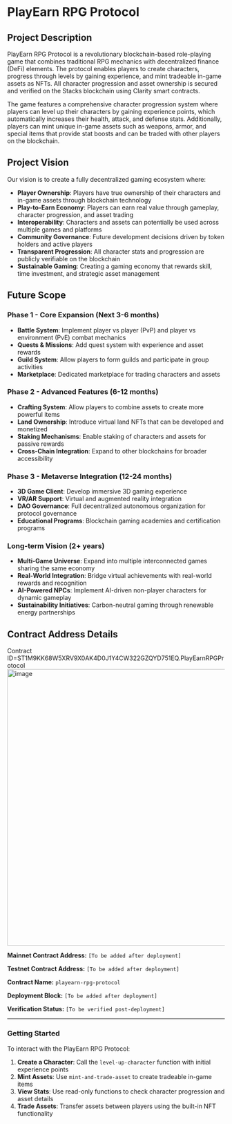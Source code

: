 # PlayEarn RPG Protocol

## Project Description

PlayEarn RPG Protocol is a revolutionary blockchain-based role-playing game that combines traditional RPG mechanics with decentralized finance (DeFi) elements. The protocol enables players to create characters, progress through levels by gaining experience, and mint tradeable in-game assets as NFTs. All character progression and asset ownership is secured and verified on the Stacks blockchain using Clarity smart contracts.

The game features a comprehensive character progression system where players can level up their characters by gaining experience points, which automatically increases their health, attack, and defense stats. Additionally, players can mint unique in-game assets such as weapons, armor, and special items that provide stat boosts and can be traded with other players on the blockchain.

## Project Vision

Our vision is to create a fully decentralized gaming ecosystem where:

- **Player Ownership**: Players have true ownership of their characters and in-game assets through blockchain technology
- **Play-to-Earn Economy**: Players can earn real value through gameplay, character progression, and asset trading
- **Interoperability**: Characters and assets can potentially be used across multiple games and platforms
- **Community Governance**: Future development decisions driven by token holders and active players
- **Transparent Progression**: All character stats and progression are publicly verifiable on the blockchain
- **Sustainable Gaming**: Creating a gaming economy that rewards skill, time investment, and strategic asset management

## Future Scope

### Phase 1 - Core Expansion (Next 3-6 months)
- **Battle System**: Implement player vs player (PvP) and player vs environment (PvE) combat mechanics
- **Quests & Missions**: Add quest system with experience and asset rewards
- **Guild System**: Allow players to form guilds and participate in group activities
- **Marketplace**: Dedicated marketplace for trading characters and assets

### Phase 2 - Advanced Features (6-12 months)
- **Crafting System**: Allow players to combine assets to create more powerful items
- **Land Ownership**: Introduce virtual land NFTs that can be developed and monetized
- **Staking Mechanisms**: Enable staking of characters and assets for passive rewards
- **Cross-Chain Integration**: Expand to other blockchains for broader accessibility

### Phase 3 - Metaverse Integration (12-24 months)
- **3D Game Client**: Develop immersive 3D gaming experience
- **VR/AR Support**: Virtual and augmented reality integration
- **DAO Governance**: Full decentralized autonomous organization for protocol governance
- **Educational Programs**: Blockchain gaming academies and certification programs

### Long-term Vision (2+ years)
- **Multi-Game Universe**: Expand into multiple interconnected games sharing the same economy
- **Real-World Integration**: Bridge virtual achievements with real-world rewards and recognition
- **AI-Powered NPCs**: Implement AI-driven non-player characters for dynamic gameplay
- **Sustainability Initiatives**: Carbon-neutral gaming through renewable energy partnerships

## Contract Address Details

Contract ID=ST1M9KK68W5XRV9X0AK4D0J1Y4CW322GZQYD751EQ.PlayEarnRPGProtocol
<img width="1359" height="640" alt="image" src="https://github.com/user-attachments/assets/c438d85b-36db-4245-be15-5ed49c2513cc" />


**Mainnet Contract Address:** `[To be added after deployment]`

**Testnet Contract Address:** `[To be added after deployment]`

**Contract Name:** `playearn-rpg-protocol`

**Deployment Block:** `[To be added after deployment]`

**Verification Status:** `[To be verified post-deployment]`

---

### Getting Started

To interact with the PlayEarn RPG Protocol:

1. **Create a Character**: Call the `level-up-character` function with initial experience points
2. **Mint Assets**: Use `mint-and-trade-asset` to create tradeable in-game items
3. **View Stats**: Use read-only functions to check character progression and asset details
4. **Trade Assets**: Transfer assets between players using the built-in NFT functionality

